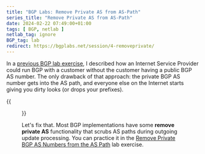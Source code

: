 ```yaml
---
title: "BGP Labs: Remove Private AS from AS-Path"
series_title: "Remove Private AS from AS-Path"
date: 2024-02-22 07:49:00+01:00
tags: [ BGP, netlab ]
netlab_tag: ignore
BGP_tag: lab
redirect: https://bgplabs.net/session/4-removeprivate/
---
```

In a [previous BGP lab exercise](https://bgplabs.net/session/3-localas/), I described how an Internet Service Provider could run BGP with a customer without the customer having a public BGP AS number. The only drawback of that approach: the private BGP AS number gets into the AS path, and everyone else on the Internet starts giving you dirty looks (or drops your prefixes). 

{{<figure src="https://bgplabs.net/session/topology-removeprivate.png">}}

Let's fix that. Most BGP implementations have some **remove private AS** functionality that scrubs AS paths during outgoing update processing. You can practice it in the [Remove Private BGP AS Numbers from the AS Path](https://bgplabs.net/session/4-removeprivate/) lab exercise.
